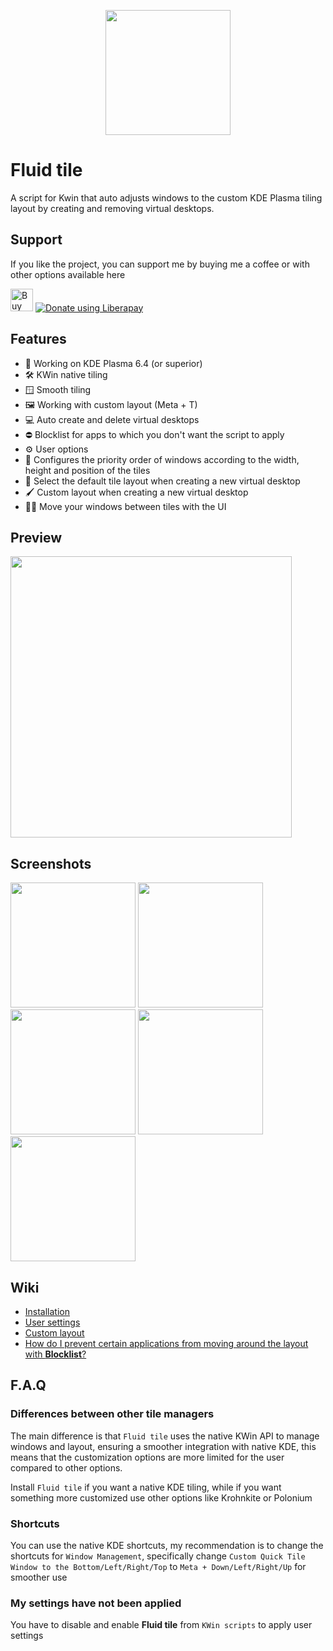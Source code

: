 <p align="center">
  <img src ="https://codeberg.org/Serroda/fluid-tile/raw/branch/main/.meta/logo.svg" width="200"/>
</p>

# Fluid tile

A script for Kwin that auto adjusts windows to the custom KDE Plasma tiling layout by creating and removing virtual desktops.

## Support

If you like the project, you can support me by buying me a coffee or with other options available here

<a href='https://ko-fi.com/M4M81LR295' target='_blank'><img height='36' style='border:0px;height:36px;' src='https://storage.ko-fi.com/cdn/kofi3.png?v=6' border='0' alt='Buy Me a Coffee at ko-fi.com' /></a>
<a href="https://liberapay.com/Serroda/donate"><img alt="Donate using Liberapay" src="https://liberapay.com/assets/widgets/donate.svg"></a>

## Features

- 🚀 Working on KDE Plasma 6.4 (or superior)
- 🛠️ KWin native tiling
- 🪟 Smooth tiling
- 🖼️ Working with custom layout (Meta + T)
- 💻 Auto create and delete virtual desktops
- ⛔ Blocklist for apps to which you don't want the script to apply
- ⚙️ User options
- 🔢 Configures the priority order of windows according to the width, height and position of the tiles
- 🔳 Select the default tile layout when creating a new virtual desktop
- 🖌️ Custom layout when creating a new virtual desktop
- 🤏🏻 Move your windows between tiles with the UI

## Preview

<a href="https://youtu.be/Dk0h8WTxI20"><img src="https://i.ytimg.com/vi/Dk0h8WTxI20/maxresdefault.jpg" width="450"></a>

## Screenshots

  <img src ="https://codeberg.org/Serroda/fluid-tile/raw/branch/main/.meta/screenshot1.png" width="200"/>
  <img src ="https://codeberg.org/Serroda/fluid-tile/raw/branch/main/.meta/screenshot2.png" width="200"/>
  <img src ="https://codeberg.org/Serroda/fluid-tile/raw/branch/main/.meta/screenshot3.png" width="200"/>
  <img src ="https://codeberg.org/Serroda/fluid-tile/raw/branch/main/.meta/screenshot4.png" width="200"/>
  <img src ="https://codeberg.org/Serroda/fluid-tile/raw/branch/main/.meta/screenshot5.png" width="200"/>

## Wiki
- [Installation](https://codeberg.org/Serroda/fluid-tile/wiki/Installation)
- [User settings](https://codeberg.org/Serroda/fluid-tile/wiki/User-settings)
- [Custom layout](https://codeberg.org/Serroda/fluid-tile/wiki/Custom-layout)
- [How do I prevent certain applications from moving around the layout with **Blocklist**? ](https://codeberg.org/Serroda/fluid-tile/wiki/Blocklist)

## F.A.Q

### Differences between other tile managers

The main difference is that `Fluid tile` uses the native KWin API to manage windows and layout, ensuring a smoother integration with native KDE, this means that the customization options are more limited for the user compared to other options.

Install `Fluid tile` if you want a native KDE tiling, while if you want something more customized use other options like Krohnkite or Polonium

### Shortcuts

You can use the native KDE shortcuts, my recommendation is to change the shortcuts for `Window Management`, specifically change `Custom Quick Tile Window to the Bottom/Left/Right/Top` to `Meta + Down/Left/Right/Up` for smoother use

### My settings have not been applied

You have to disable and enable **Fluid tile** from `KWin scripts` to apply user settings 
